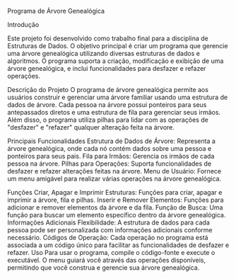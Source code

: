 Programa de Árvore Genealógica

Introdução

Este projeto foi desenvolvido como trabalho final para a disciplina de Estruturas de Dados. O objetivo principal é criar um programa que gerencie uma árvore genealógica utilizando diversas estruturas de dados e algoritmos. O programa suporta a criação, modificação e exibição de uma árvore genealógica, e inclui funcionalidades para desfazer e refazer operações.

Descrição do Projeto
O programa de árvore genealógica permite aos usuários construir e gerenciar uma árvore familiar usando uma estrutura de dados de árvore. Cada pessoa na árvore possui ponteiros para seus antepassados diretos e uma estrutura de fila para gerenciar seus irmãos. Além disso, o programa utiliza pilhas para lidar com as operações de "desfazer" e "refazer" qualquer alteração feita na árvore.

Principais Funcionalidades
Estrutura de Dados de Árvore: Representa a árvore genealógica, onde cada nó contém dados sobre uma pessoa e ponteiros para seus pais.
Fila para Irmãos: Gerencia os irmãos de cada pessoa na árvore.
Pilhas para Operações: Suporta funcionalidades de desfazer e refazer alterações feitas na árvore.
Menu de Usuário: Fornece um menu amigável para realizar várias operações na árvore genealógica.

Funções
Criar, Apagar e Imprimir Estruturas: Funções para criar, apagar e imprimir a árvore, fila e pilhas.
Inserir e Remover Elementos: Funções para adicionar e remover elementos da árvore e da fila.
Função de Busca: Uma função para buscar um elemento específico dentro da árvore genealógica.
Informações Adicionais
Flexibilidade: A estrutura de dados para cada pessoa pode ser personalizada com informações adicionais conforme necessário.
Códigos de Operação: Cada operação no programa está associada a um código único para facilitar as funcionalidades de desfazer e refazer.
Uso
Para usar o programa, compile o código-fonte e execute o executável. O menu guiará você através das operações disponíveis, permitindo que você construa e gerencie sua árvore genealógica.

